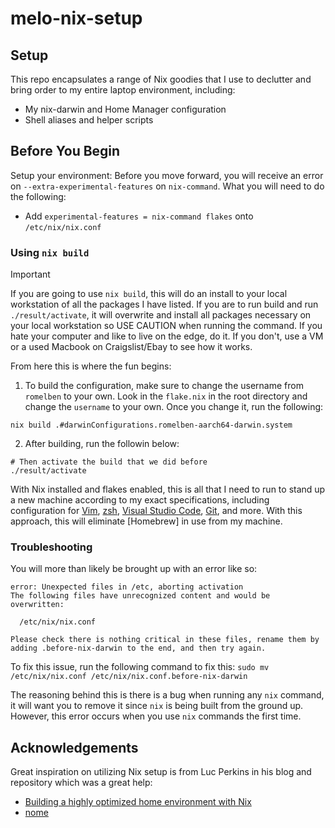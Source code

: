 # melo-nix-setup
## Setup
This repo encapsulates a range of Nix goodies that I use to declutter and bring order to my entire laptop environment, including:

- My nix-darwin and Home Manager configuration
- Shell aliases and helper scripts

## Before You Begin
Setup your environment:
Before you move forward, you will receive an error on `--extra-experimental-features` on `nix-command`. What you will need to do the following:
- Add `experimental-features = nix-command flakes` onto `/etc/nix/nix.conf`

### Using `nix build`
> [!IMPORTANT]
> If you are going to use `nix build`, this will do an install to your local workstation of all the packages I have listed. If you are to run build and run `./result/activate`, it will overwrite and install all packages necessary on your local workstation so USE CAUTION when running the command. If you hate your computer and like to live on the edge, do it. If you don't, use a VM or a used Macbook on Craigslist/Ebay to see how it works.

From here this is where the fun begins:
1. To build the configuration, make sure to change the username from `romelben` to your own. Look in the `flake.nix` in the root directory and change the `username` to your own. Once you change it, run the following:
```shell
nix build .#darwinConfigurations.romelben-aarch64-darwin.system
```

2. After building, run the followin below:
```shell
# Then activate the build that we did before
./result/activate
```

With Nix installed and flakes enabled, this is all that I need to run to stand up a new machine according to my exact specifications, including configuration for [Vim](./nix-darwin/home-manager/neovim.nix), [zsh](./nix-darwin/home-manager/zsh.nix), [Visual Studio Code](./nix-darwin/home-manager/vscode.nix), [Git](./nix-darwin/home-manager/git.nix), and more.
With this approach, this will eliminate [Homebrew] in use from my machine.

### Troubleshooting
You will more than likely be brought up with an error like so:
```shell
error: Unexpected files in /etc, aborting activation
The following files have unrecognized content and would be overwritten:

  /etc/nix/nix.conf

Please check there is nothing critical in these files, rename them by adding .before-nix-darwin to the end, and then try again.
```

To fix this issue, run the following command to fix this: `sudo mv /etc/nix/nix.conf /etc/nix/nix.conf.before-nix-darwin`

The reasoning behind this is there is a bug when running any `nix` command, it will want you to remove it since `nix` is being built from the ground up. However, this error occurs when you use `nix` commands the first time.

## Acknowledgements
Great inspiration on utilizing Nix setup is from Luc Perkins in his blog and repository which was a great help:
- [Building a highly optimized home environment with Nix](https://determinate.systems/posts/nix-home-env/)
- [nome](https://github.com/the-nix-way/nome/tree/main)

